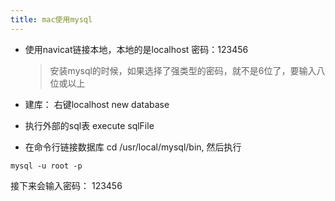```yaml
---
title: mac使用mysql
---
```


* 使用navicat链接本地，本地的是localhost 密码：123456
    > 安装mysql的时候，如果选择了强类型的密码，就不是6位了，要输入八位或以上
* 建库： 右键localhost   new database

* 执行外部的sql表   execute sqlFile

* 在命令行链接数据库 cd  /usr/local/mysql/bin, 然后执行

```code
mysql -u root -p
```

接下来会输入密码： 123456
